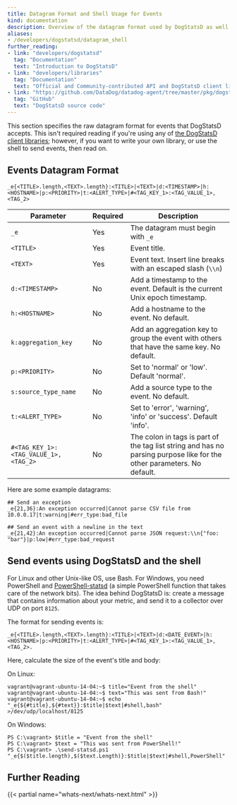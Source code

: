 ```yaml
---
title: Datagram Format and Shell Usage for Events
kind: documentation
description: Overview of the datagram format used by DogStatsD as well as (advanced) shell usage.
aliases:
- /developers/dogstatsd/datagram_shell
further_reading:
- link: "developers/dogstatsd"
  tag: "Documentation"
  text: "Introduction to DogStatsD"
- link: "developers/libraries"
  tag: "Documentation"
  text: "Official and Community-contributed API and DogStatsD client libraries"
- link: "https://github.com/DataDog/datadog-agent/tree/master/pkg/dogstatsd"
  tag: "GitHub"
  text: "DogStatsD source code"
---
```


This section specifies the raw datagram format for events that DogStatsD accepts. This isn't required reading if you're using any of [the DogStatsD client libraries][1]; however, if you want to write your own library, or use the shell to send events, then read on.

## Events Datagram Format

`_e{<TITLE>.length,<TEXT>.length}:<TITLE>|<TEXT>|d:<TIMESTAMP>|h:<HOSTNAME>|p:<PRIORITY>|t:<ALERT_TYPE>|#<TAG_KEY_1>:<TAG_VALUE_1>,<TAG_2>`

| Parameter                            | Required   | Description                                                                                                              |
| ------------------------------------ | ---------- | ------------------------------------------------------------------------------------------------------------------------ |
| `_e`                                 | Yes        | The datagram must begin with `_e`                                                                                        |
| `<TITLE>`                            | Yes        | Event title.                                                                                                             |
| `<TEXT>`                             | Yes        | Event text. Insert line breaks with an escaped slash (`\\n`)                                                             |
| `d:<TIMESTAMP>`                      | No         | Add a timestamp to the event. Default is the current Unix epoch timestamp.                                               |
| `h:<HOSTNAME>`                       | No         | Add a hostname to the event. No default.                                                                                 |
| `k:aggregation_key`                  | No         | Add an aggregation key to group the event with others that have the same key. No default.                                |
| `p:<PRIORITY>`                       | No         | Set to 'normal' or 'low'. Default 'normal'.                                                                              |
| `s:source_type_name`                 | No         | Add a source type to the event. No default.                                                                              |
| `t:<ALERT_TYPE>`                     | No         | Set to 'error', 'warning', 'info' or 'success'. Default 'info'.                                                          |
| `#<TAG_KEY_1>:<TAG_VALUE_1>,<TAG_2>` | No         | The colon in tags is part of the tag list string and has no parsing purpose like for the other parameters. No default.   |

Here are some example datagrams:

```
## Send an exception
_e{21,36}:An exception occurred|Cannot parse CSV file from 10.0.0.17|t:warning|#err_type:bad_file

## Send an event with a newline in the text
_e{21,42}:An exception occurred|Cannot parse JSON request:\\n{"foo: "bar"}|p:low|#err_type:bad_request
```

## Send events using DogStatsD and the shell

For Linux and other Unix-like OS, use Bash. For Windows, you need PowerShell and [PowerShell-statsd][2] (a simple PowerShell function that takes care of the network bits). The idea behind DogStatsD is: create a message that contains information about your metric, and send it to a collector over UDP on port `8125`.

The format for sending events is:

```
_e{<TITLE>.length,<TEXT>.length}:<TITLE>|<TEXT>|d:<DATE_EVENT>|h:<HOSTNAME>|p:<PRIORITY>|t:<ALERT_TYPE>|#<TAG_KEY_1>:<TAG_VALUE_1>,<TAG_2>.
```

Here, calculate the size of the event's title and body:

On Linux:

```
vagrant@vagrant-ubuntu-14-04:~$ title="Event from the shell"
vagrant@vagrant-ubuntu-14-04:~$ text="This was sent from Bash!"
vagrant@vagrant-ubuntu-14-04:~$ echo "_e{${#title},${#text}}:$title|$text|#shell,bash"  >/dev/udp/localhost/8125
```

On Windows:

```
PS C:\vagrant> $title = "Event from the shell"
PS C:\vagrant> $text = "This was sent from PowerShell!"
PS C:\vagrant> .\send-statsd.ps1 "_e{$($title.length),$($text.Length)}:$title|$text|#shell,PowerShell"
```

## Further Reading

{{< partial name="whats-next/whats-next.html" >}}

[1]: /developers/libraries/#api-and-dogstatsd-client-libraries
[2]: https://github.com/joehack3r/powershell-statsd/blob/master/send-statsd.
